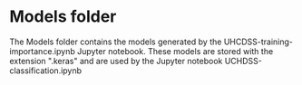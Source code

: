 # Models folder
The Models folder contains the models generated by the UHCDSS-training-importance.ipynb Jupyter notebook. These models are stored with the extension ".keras" and are used by the Jupyter notebook UCHDSS-classification.ipynb
